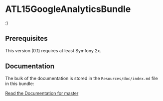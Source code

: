 ATL15GoogleAnalyticsBundle
=================

:)


Prerequisites
-------------

This version (0.1) requires at least Symfony 2x.


Documentation
-------------

The bulk of the documentation is stored in the `Resources/doc/index.md`
file in this bundle:

[Read the Documentation for master](Resources/doc/index.md)
